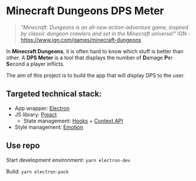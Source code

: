 # Minecraft Dungeons DPS Meter

> _"Minecraft: Dungeons is an all-new action-adventure game, inspired by classic dungeon crawlers and set in the Minecraft universe!"_
> IGN - https://www.ign.com/games/minecraft-dungeons

In **Minecraft Dungeons**, it is often hard to know which stuff is better than other. A **DPS Meter** is a tool that displays the number of **D**amage **P**er **S**econd a player inflicts.

The aim of this project is to build the app that will display DPS to the user.

## Targeted technical stack:

- App wrapper: [Electron](https://github.com/electron/electron)
- JS library: [Preact](https://github.com/preactjs/preact)
  - State management: [Hooks](https://reactjs.org/docs/hooks-intro.html) + [Context API](https://reactjs.org/docs/context.html)
- Style management: [Emotion](https://github.com/emotion-js/emotion)

## Use repo

Start development environment:
`yarn electron-dev`

Build:
`yarn electron-pack`
